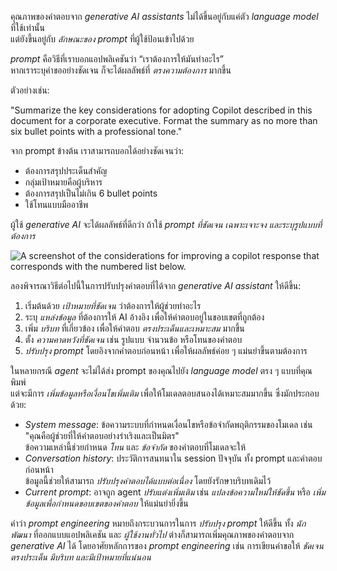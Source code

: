 
คุณภาพของคำตอบจาก _generative AI assistants_ ไม่ได้ขึ้นอยู่กับแค่ตัว _language model_ ที่ใช้เท่านั้น  
แต่ยังขึ้นอยู่กับ _ลักษณะของ prompt_ ที่ผู้ใช้ป้อนเข้าไปด้วย

_prompt_ คือวิธีที่เราบอกแอปพลิเคชันว่า “เราต้องการให้มันทำอะไร”  
หากเราระบุคำขออย่างชัดเจน ก็จะได้ผลลัพธ์ที่ _ตรงความต้องการ_ มากขึ้น

ตัวอย่างเช่น:

"Summarize the key considerations for adopting Copilot described in this document for a corporate executive. Format the summary as no more than six bullet points with a professional tone."

จาก prompt ข้างต้น เราสามารถบอกได้อย่างชัดเจนว่า:
- ต้องการสรุปประเด็นสำคัญ
- กลุ่มเป้าหมายคือผู้บริหาร
- ต้องการสรุปเป็นไม่เกิน 6 bullet points
- ใช้โทนแบบมืออาชีพ

ผู้ใช้ _generative AI_ จะได้ผลลัพธ์ที่ดีกว่า ถ้าใช้ _prompt ที่ชัดเจน เฉพาะเจาะจง และระบุรูปแบบที่ต้องการ_

![A screenshot of the considerations for improving a copilot response that corresponds with the numbered list below.](https://learn.microsoft.com/en-us/training/wwl-data-ai/fundamentals-generative-ai/media/writing-prompts.png)

ลองพิจารณาวิธีต่อไปนี้ในการปรับปรุงคำตอบที่ได้จาก _generative AI assistant_ ให้ดีขึ้น:

1. เริ่มต้นด้วย _เป้าหมายที่ชัดเจน_ ว่าต้องการให้ผู้ช่วยทำอะไร  
2. ระบุ _แหล่งข้อมูล_ ที่ต้องการให้ AI อ้างอิง เพื่อให้คำตอบอยู่ในขอบเขตที่ถูกต้อง  
3. เพิ่ม _บริบท_ ที่เกี่ยวข้อง เพื่อให้คำตอบ _ตรงประเด็นและเหมาะสม_ มากขึ้น  
4. ตั้ง _ความคาดหวังที่ชัดเจน_ เช่น รูปแบบ จำนวนข้อ หรือโทนของคำตอบ  
5. _ปรับปรุง prompt_ โดยอิงจากคำตอบก่อนหน้า เพื่อให้ผลลัพธ์ค่อย ๆ แม่นยำขึ้นตามต้องการ

ในหลายกรณี _agent_ จะไม่ได้ส่ง prompt ของคุณไปยัง _language model_ ตรง ๆ แบบที่คุณพิมพ์  
แต่จะมีการ _เพิ่มข้อมูลหรือเงื่อนไขเพิ่มเติม_ เพื่อให้โมเดลตอบสนองได้เหมาะสมมากขึ้น ซึ่งมักประกอบด้วย:

- _System message_: ข้อความระบบที่กำหนดเงื่อนไขหรือข้อจำกัดพฤติกรรมของโมเดล เช่น  
  "คุณคือผู้ช่วยที่ให้คำตอบอย่างร่าเริงและเป็นมิตร"  
  ข้อความเหล่านี้ช่วยกำหนด _โทน_ และ _ข้อจำกัด_ ของคำตอบที่โมเดลจะให้
- _Conversation history_: ประวัติการสนทนาใน session ปัจจุบัน ทั้ง prompt และคำตอบก่อนหน้า  
  ข้อมูลนี้ช่วยให้สามารถ _ปรับปรุงคำตอบได้แบบต่อเนื่อง_ โดยยังรักษาบริบทเดิมไว้
- _Current prompt_: อาจถูก agent _ปรับแต่งเพิ่มเติม_ เช่น _แปลงข้อความใหม่ให้ชัดขึ้น_ หรือ _เพิ่มข้อมูลเพื่อกำหนดขอบเขตของคำตอบ_ ให้แม่นยำยิ่งขึ้น

คำว่า _prompt engineering_ หมายถึงกระบวนการในการ _ปรับปรุง prompt_ ให้ดีขึ้น ทั้ง _นักพัฒนา_ ที่ออกแบบแอปพลิเคชัน และ _ผู้ใช้งานทั่วไป_ ต่างก็สามารถเพิ่มคุณภาพของคำตอบจาก _generative AI_ ได้  โดยอาศัยหลักการของ _prompt engineering_ เช่น การเขียนคำขอให้ _ชัดเจน ตรงประเด็น มีบริบท และมีเป้าหมายที่แน่นอน_

